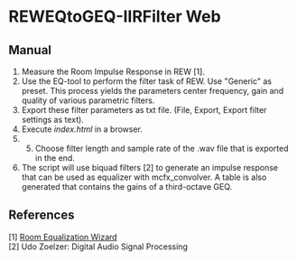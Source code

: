 # REWEQtoGEQ-IIRFilter Web

## Manual
1. Measure the Room Impulse Response in REW [1].
2. Use the EQ-tool to perform the filter task of REW. Use "Generic" as preset. This process yields the parameters center frequency, gain and quality of various parametric filters.
3. Export these filter parameters as txt file. (File, Export, Export filter settings as text).
4. Execute *index.html* in a browser. 
5. 5. Choose filter length and sample rate of the .wav file that is exported in the end.
6. The script will use biquad filters [2] to generate an impulse response that can be used as equalizer with mcfx_convolver. A table is also generated that contains the gains of a third-octave GEQ.

## References
[1] [Room Equalization Wizard](https://www.roomeqwizard.com/) <br>
[2] Udo Zoelzer: Digital Audio Signal Processing
